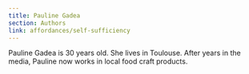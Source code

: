 ```yaml
---
title: Pauline Gadea
section: Authors
link: affordances/self-sufficiency
---
```


Pauline Gadea is 30 years old. She lives in Toulouse. After years in the
media, Pauline now works in local food craft products.


